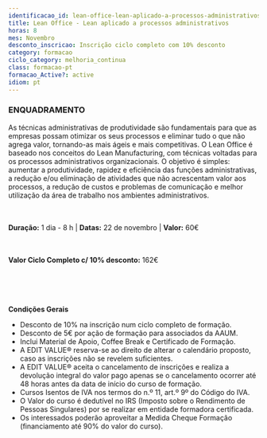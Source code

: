 ```yaml
---
identificacao_id: lean-office-lean-aplicado-a-processos-administrativos
title: Lean Office - Lean aplicado a processos administrativos
horas: 8
mes: Novembro
desconto_inscricao: Inscrição ciclo completo com 10% desconto
category: formacao
ciclo_category: melhoria_continua
class: formacao-pt
formacao_Active?: active
idiom: pt
---
```



### **ENQUADRAMENTO**
As técnicas administrativas de produtividade são fundamentais para que as empresas possam otimizar os seus processos e eliminar tudo o que não agrega valor, tornando-as mais ágeis e mais competitivas. O Lean Office é baseado nos conceitos do Lean Manufacturing, com técnicas voltadas para os processos administrativos organizacionais. O objetivo é simples: aumentar a produtividade, rapidez e eficiência das funções administrativas, a redução e/ou eliminação de atividades que não acrescentam valor aos processos, a redução de custos e problemas de comunicação e melhor utilização da área de trabalho nos ambientes administrativos.<br><br><br>

 

**Duração:** 1 dia - 8 h | **Datas:** 22 de novembro | **Valor:** 60€<br><br><br>

 

**Valor Ciclo Completo c/ 10% desconto:** 162€<br><br><br><br><br>

**Condições Gerais**

+ Desconto de 10% na inscrição num ciclo completo de formação.
+ Desconto de 5€ por ação de formação para associados da AAUM.
+ Inclui Material de Apoio, Coffee Break e Certificado de Formação.
+ A EDIT VALUE® reserva-se ao direito de alterar o calendário proposto, caso as inscrições não se revelem suficientes.
+ A EDIT VALUE® aceita o cancelamento de inscrições e realiza a devolução integral do valor pago apenas se o cancelamento ocorrer até 48 horas antes da data de início do curso de formação.
+ Cursos Isentos de IVA nos termos do n.º 11, art.º 9º do Código do IVA.
+ O Valor do curso é dedutível no IRS (Imposto sobre o Rendimento de Pessoas Singulares) por se realizar em entidade formadora certificada.
+ Os interessados poderão aproveitar a Medida Cheque Formação (financiamento até 90% do valor do curso).